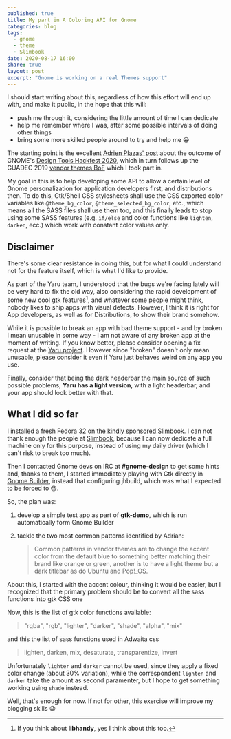 ```yaml
---
published: true
title: My part in A Coloring API for Gnome
categories: blog
tags:
  - gnome
  - theme
  - Slimbook
date: 2020-08-17 16:00
share: true
layout: post
excerpt: "Gnome is working on a real Themes support"
---
```



I should start writing about this, regardless of how this effort will end up with, and make it public, in the hope that this will:

- push me through it, considering the little amount of time I can dedicate
- help me remember where I was, after some possible intervals of doing other things
- bring some more skilled people around to try and help me 😀

The starting point is the excellent [Adrien Plazas' post](https://aplazas.pages.gitlab.gnome.org/blog/blog/2020/04/02/coloring-api.html) about the outcome of GNOME's [Design Tools Hackfest 2020](https://wiki.gnome.org/Hackfests/DesignTools2020), which in turn follows up the GUADEC 2019 [vendor themes BoF](https://wiki.gnome.org/GUADEC/2019/Hackingdays/VendorThemes) which I took part in.

My goal in this is to help developing some API to allow a certain level of Gnome personalization for application developers first, and distributions then. To do this, Gtk/Shell CSS stylesheets shall use the CSS exported color variables like `@theme_bg_color`, `@theme_selected_bg_color`, etc., which means all the SASS files shall use them too, and this finally leads to stop using some SASS features (e.g. `if/else` and color functions like `lighten`, `darken`, ecc.) which work with constant color values only.


## Disclaimer

There's some clear resistance in doing this, but for what I could understand not for the feature itself, which is what I'd like to provide.

As part of the Yaru team, I understood that the bugs we're facing lately will be very hard to fix the old way, also considering the rapid development of some new cool gtk features[^libhandy], and whatever some people might think, nobody likes to ship apps with visual defects. However, I think it is right for App developers, as well as for Distributions, to show their brand somehow.

While it is possible to break an app with bad theme support - and by broken I mean unusable in some way - I am not aware of any broken app at the moment of writing. If you know better, please consider opening a fix request at the [Yaru project](https://github.com/ubuntu/yaru/issues). However since "broken" doesn't only mean unusable, please consider it even if Yaru just behaves weird on any app you use.

Finally, consider that being the dark headerbar the main source of such possible problems, **Yaru has a light version**, with a light headerbar, and your app should look better with that.


## What I did so far

I installed a fresh Fedora 32 on [the kindly sponsored Slimbook](https://twitter.com/carlolobrano/status/1266808827405578242). I can not thank enough the people at [Slimbook](https://slimbook.es/en/), because I can now dedicate a full machine only for this purpose, instead of using my daily driver (which I can't risk to break too much).

Then I contacted Gnome devs on IRC at **#gnome-design** to get some hints and, thanks to them, I started immediately playing with Gtk directly in [Gnome Builder](https://wiki.gnome.org/Apps/Builder), instead that configuring jhbuild, which was what I expected to be forced to 😓.

So, the plan was:

1. develop a simple test app as part of **gtk-demo**, which is run automatically form Gnome Builder
2. tackle the two most common patterns identified by Adrian:

   > Common patterns in vendor themes are to change the accent color from the default blue to something better matching their brand like orange or green, another is to have a light theme but a dark titlebar as do Ubuntu and Pop!_OS.

About this, I started with the accent colour, thinking it would be easier, but I recognized that the primary problem should be to convert all the sass functions into gtk CSS one

Now, this is the list of gtk color functions available:

> "rgba", "rgb", "lighter", "darker", "shade", "alpha", "mix"

and this the list of sass functions used in Adwaita css

> lighten, darken, mix, desaturate, transparentize, invert

Unfortunately `lighter` and `darker` cannot be used, since they apply a fixed color change (about 30% variation), while the correspondent `lighten` and `darken` take the amount as second paramenter, but I hope to get something working using `shade` instead.

Well, that's enough for now. If not for other, this exercise will improve my blogging skills 😀


[^libhandy]: If you think about **libhandy**, yes I think about this too.
